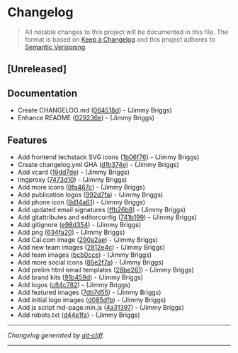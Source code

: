 # Changelog

> All notable changes to this project will be documented in this file. The format is based on
[Keep a Changelog](http://keepachangelog.com/) and this project adheres to
[Semantic Versioning](http://semver.org/).

## [Unreleased]

## Documentation

- Create CHANGELOG.md ([064518d](https://github.com/noclocks/cdn/commit/064518dbb39d42257424d6e98f31f84bf2c3e61d))  - (Jimmy Briggs)
- Enhance README ([029236e](https://github.com/noclocks/cdn/commit/029236e32a555d1b6a77cc2ca3a98a5203addf52))  - (Jimmy Briggs)

## Features

- Add frontend techstack SVG icons ([1b06f76](https://github.com/noclocks/cdn/commit/1b06f76cee748d24ab0b1ccd1b6c214bc228e96d))  - (Jimmy Briggs)
- Create changelog.yml GHA ([d1b374e](https://github.com/noclocks/cdn/commit/d1b374e222e2c7dbaebf12df3b962f9b9af23696))  - (Jimmy Briggs)
- Add vcard ([19dd7de](https://github.com/noclocks/cdn/commit/19dd7dea057e8c25d4fcdfe2f9e49c1187378689))  - (Jimmy Briggs)
- Imgproxy ([7473d10](https://github.com/noclocks/cdn/commit/7473d105e4e82fa66a9ae9d6c8ff31c38d34e658))  - (Jimmy Briggs)
- Add more icons ([9fa467c](https://github.com/noclocks/cdn/commit/9fa467c144c5badfb20bcf8867358b9702c498c2))  - (Jimmy Briggs)
- Add publication logos ([992d7fa](https://github.com/noclocks/cdn/commit/992d7fae564795df25ed54c7c9ef13092518de63))  - (Jimmy Briggs)
- Add phone icon ([8d14a61](https://github.com/noclocks/cdn/commit/8d14a61768eff966951a9c21aa7138849c257bc9))  - (Jimmy Briggs)
- Add updated email signatures ([ffb26b8](https://github.com/noclocks/cdn/commit/ffb26b85972524bf3c6a4b2ea74798a27dab227b))  - (Jimmy Briggs)
- Add gitattributes and editorconfig ([741b199](https://github.com/noclocks/cdn/commit/741b199870d516cedb6d8cbf4f9df70ea0069da3))  - (Jimmy Briggs)
- Add gitignore ([e98d354](https://github.com/noclocks/cdn/commit/e98d354526e696d610fb1a5fe839b4f83d6364fc))  - (Jimmy Briggs)
- Add png ([634fa20](https://github.com/noclocks/cdn/commit/634fa207e4e4de4ac6fb977a4e125ed6299feabd))  - (Jimmy Briggs)
- Add Cal.com image ([290a2ae](https://github.com/noclocks/cdn/commit/290a2aec0dc56f9a5214fbb68c7bfa8f6ef2d4fa))  - (Jimmy Briggs)
- Add new team images ([2812e4c](https://github.com/noclocks/cdn/commit/2812e4cadb527e9dcdb30314800a892fcb45730a))  - (Jimmy Briggs)
- Add team images ([bcb0cce](https://github.com/noclocks/cdn/commit/bcb0cce8bf765d7753a766c2541dd4590e3db67e))  - (Jimmy Briggs)
- Add more social icons ([85e2f7a](https://github.com/noclocks/cdn/commit/85e2f7ad3ad7525d718c6df8a1609ad0dc552e77))  - (Jimmy Briggs)
- Add prelim html email templates ([28be261](https://github.com/noclocks/cdn/commit/28be261097f5c7e9b624193b9b3ef7a32e295bb8))  - (Jimmy Briggs)
- Add brand kits ([91b459d](https://github.com/noclocks/cdn/commit/91b459df3dfa4ec69d50f9452ac4a0923e412788))  - (Jimmy Briggs)
- Add logos ([c84c782](https://github.com/noclocks/cdn/commit/c84c7824ab882164aa04a4b4bef0edceb714d237))  - (Jimmy Briggs)
- Add featured images ([7db7d55](https://github.com/noclocks/cdn/commit/7db7d5598a4145d4702e05729e58447c97610413))  - (Jimmy Briggs)
- Add initial logo images ([d085dfb](https://github.com/noclocks/cdn/commit/d085dfb04c802e86ea7f0d696aaa78deeb743304))  - (Jimmy Briggs)
- Add js script md-page.min.js ([4a31397](https://github.com/noclocks/cdn/commit/4a31397188657975400610c1d4cfc5a13ca9d35a))  - (Jimmy Briggs)
- Add robots.txt ([d44e1fa](https://github.com/noclocks/cdn/commit/d44e1fa4fb3bfa24c7e270377c465a5b31dbe0a7))  - (Jimmy Briggs)

***
*Changelog generated by [git-cliff](https://github.com/orhun/git-cliff).*
***
